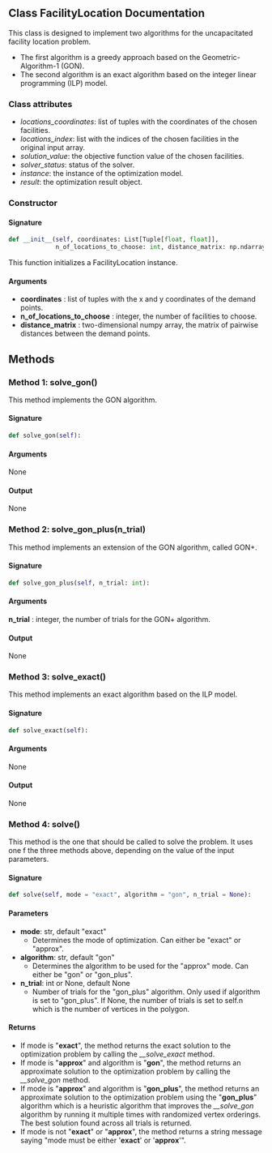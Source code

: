 ## Class FacilityLocation Documentation
This class is designed to implement two algorithms for the uncapacitated facility location problem. 
- The first algorithm is a greedy approach based on the Geometric-Algorithm-1 (GON). 
- The second algorithm is an exact algorithm based on the integer linear programming (ILP) model.

### Class attributes
- *locations_coordinates*: list of tuples with the coordinates of the chosen facilities.
- *locations_index*: list with the indices of the chosen facilities in the original input array.
- *solution_value*: the objective function value of the chosen facilities.
- *solver_status*: status of the solver.
- *instance*: the instance of the optimization model.
- *result*: the optimization result object.


### Constructor
#### Signature

```python
def __init__(self, coordinates: List[Tuple[float, float]], 
             n_of_locations_to_choose: int, distance_matrix: np.ndarray):
```
This function initializes a FacilityLocation instance.

#### Arguments
- **coordinates** : list of tuples with the x and y coordinates of the demand points.
- **n_of_locations_to_choose** : integer, the number of facilities to choose.
- **distance_matrix** : two-dimensional numpy array, the matrix of pairwise distances between the demand points.

## Methods
### Method 1: solve_gon()
This method implements the GON algorithm.

#### Signature

```python
def solve_gon(self):
```
#### Arguments
None

#### Output
None

### Method 2: solve_gon_plus(n_trial)
This method implements an extension of the GON algorithm, called GON+.

#### Signature

```python
def solve_gon_plus(self, n_trial: int):
```
#### Arguments
**n_trial** : integer, the number of trials for the GON+ algorithm.
#### Output
None

### Method 3: solve_exact()
This method implements an exact algorithm based on the ILP model.

#### Signature

```python
def solve_exact(self):
```
#### Arguments
None

#### Output
None

### Method 4: solve()
This method is the one that should be called to solve the problem. It uses one f the three methods above, depending on the value of the input parameters.

#### Signature

```python
def solve(self, mode = "exact", algorithm = "gon", n_trial = None):
```

#### Parameters
- **mode**: str, default "exact"
  - Determines the mode of optimization. Can either be "exact" or "approx".
- **algorithm**: str, default "gon"
  - Determines the algorithm to be used for the "approx" mode. Can either be "gon" or "gon_plus".
- **n_trial**: int or None, default None
  - Number of trials for the "gon_plus" algorithm. Only used if algorithm is set to "gon_plus". If None, the number of trials is set to self.n which is the number of vertices in the polygon.

#### Returns
- If mode is "**exact**", the method returns the exact solution to the optimization problem by calling the *__solve_exact* method.
- If mode is "**approx**" and algorithm is "**gon**", the method returns an approximate solution to the optimization problem by calling the *__solve_gon* method.
- If mode is "**approx**" and algorithm is "**gon_plus**", the method returns an approximate solution to the optimization problem using the "**gon_plus**" algorithm which is a heuristic algorithm that improves the *__solve_gon* algorithm by running it multiple times with randomized vertex orderings. The best solution found across all trials is returned.
- If mode is not "**exact**" or "**approx**", the method returns a string message saying "mode must be either '**exact**' or '**approx**'".